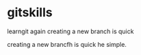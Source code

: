 # gitskills
learngit again
creating a new branch is quick

creating a new brancfh is quick he simple.

